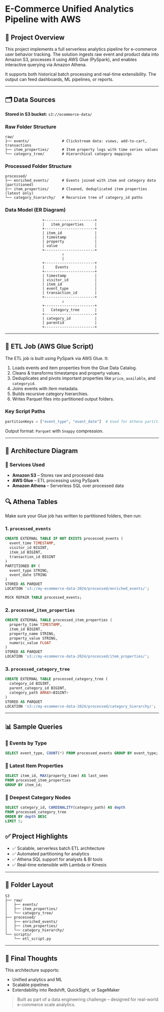 # E-Commerce Unified Analytics Pipeline with AWS

## 📌 Project Overview

This project implements a full serverless analytics pipeline for e-commerce user behavior tracking.&#x20;
The solution ingests raw event and product data into Amazon S3, processes it using AWS Glue (PySpark), and enables interactive querying via Amazon Athena.

It supports both historical batch processing and real-time extensibility.&#x20;
The output can feed dashboards, ML pipelines, or reports.

---

## 🗂️ Data Sources

**Stored in S3 bucket:** `s3://ecommerce-data/`

### Raw Folder Structure

```
raw/
├── events/               # Clickstream data: views, add-to-cart, transactions
├── item_properties/      # Item property logs with time series values
└── category_tree/        # Hierarchical category mappings
```

### Processed Folder Structure

```
processed/
├── enriched_events/      # Events joined with item and category data (partitioned)
├── item_properties/      # Cleaned, deduplicated item properties (latest only)
└── category_hierarchy/   # Recursive tree of category_id paths
```


### Data Model (ER Diagram)

                     +-----------------------+
                     |   item_properties     |
                     +-----------------------+
                     | item_id               |
                     | timestamp             |
                     | property              |
                     | value                 |
                     +-----------------------+
                              ↑
                              |
                     +-----------------------+
                     |     Events            |
                     +-----------------------+
                     | timestamp             |
                     | visitor_id            |
                     | item_id               |
                     | event_type            |
                     | transaction_id        |
                     +-----------------------+
                              ↓
                     +-----------------------+
                     |   Category_tree       |
                     +-----------------------+
                     | category_id           |
                     | parentid              |
                     +-----------------------+


---

## 🧪 ETL Job (AWS Glue Script)

The ETL job is built using PySpark via AWS Glue. It:

1. Loads events and item properties from the Glue Data Catalog.
2. Cleans & transforms timestamps and property values.
3. Deduplicates and pivots important properties like `price`, `available`, and `categoryid`.
4. Joins events with item metadata.
5. Builds recursive category hierarchies.
6. Writes Parquet files into partitioned output folders.

### Key Script Paths

```python
partitionKeys = ["event_type", "event_date"]  # Used for Athena partition discovery
```

Output format: `Parquet` with `Snappy` compression.

---

## 🧭 Architecture Diagram

### 🔧 Services Used

* **Amazon S3** – Stores raw and processed data
* **AWS Glue** – ETL processing using PySpark
* **Amazon Athena** – Serverless SQL over processed data

## 🔍 Athena Tables

Make sure your Glue job has written to partitioned folders, then run:

### 1. `processed_events`

```sql
CREATE EXTERNAL TABLE IF NOT EXISTS processed_events (
  event_time TIMESTAMP,
  visitor_id BIGINT,
  item_id BIGINT,
  transaction_id BIGINT
)
PARTITIONED BY (
  event_type STRING,
  event_date STRING
)
STORED AS PARQUET
LOCATION 's3://my-ecommerce-data-2024/processed/enriched_events/';

MSCK REPAIR TABLE processed_events;
```

### 2. `processed_item_properties`

```sql
CREATE EXTERNAL TABLE processed_item_properties (
  property_time TIMESTAMP,
  item_id BIGINT,
  property_name STRING,
  property_value STRING,
  numeric_value FLOAT
)
STORED AS PARQUET
LOCATION 's3://my-ecommerce-data-2024/processed/item_properties/';
```

### 3. `processed_category_tree`

```sql
CREATE EXTERNAL TABLE processed_category_tree (
  category_id BIGINT,
  parent_category_id BIGINT,
  category_path ARRAY<BIGINT>
)
STORED AS PARQUET
LOCATION 's3://my-ecommerce-data-2024/processed/category_hierarchy/';
```

---

## 📊 Sample Queries

### 🔸 Events by Type

```sql
SELECT event_type, COUNT(*) FROM processed_events GROUP BY event_type;
```

### 🔸 Latest Item Properties

```sql
SELECT item_id, MAX(property_time) AS last_seen
FROM processed_item_properties
GROUP BY item_id;
```

### 🔸 Deepest Category Nodes

```sql
SELECT category_id, CARDINALITY(category_path) AS depth
FROM processed_category_tree
ORDER BY depth DESC
LIMIT 5;
```

## ✅ Project Highlights

* ✅ Scalable, serverless batch ETL architecture
* ✅ Automated partitioning for analytics
* ✅ Athena SQL support for analysts & BI tools
* ✅ Real-time extensible with Lambda or Kinesis

---

## 📁 Folder Layout

```
S3
├── raw/
│   ├── events/
│   ├── item_properties/
│   └── category_tree/
├── processed/
│   ├── enriched_events/
│   ├── item_properties/
│   └── category_hierarchy/
└── scripts/
    └── etl_script.py
```

---

## 🏁 Final Thoughts

This architecture supports:

* Unified analytics and ML
* Scalable pipelines
* Extendability into Redshift, QuickSight, or SageMaker

> Built as part of a data engineering challenge – designed for real-world e-commerce scale analytics.
